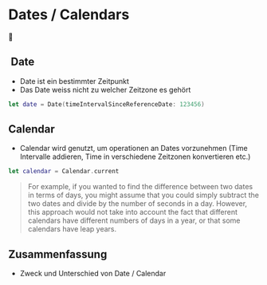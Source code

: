 # Dates / Calendars
📅

##  Date
- Date ist ein bestimmter Zeitpunkt
- Das Date weiss nicht zu welcher Zeitzone es gehört

```swift
let date = Date(timeIntervalSinceReferenceDate: 123456)
```

## Calendar
- Calendar wird genutzt, um operationen an Dates vorzunehmen (Time Intervalle addieren, Time in verschiedene Zeitzonen konvertieren etc.)

```swift
let calendar = Calendar.current
```

> For example, if you wanted to find the difference between two dates in terms of days, you might assume that you could simply subtract the two dates and divide by the number of seconds in a day. However, this approach would not take into account the fact that different calendars have different numbers of days in a year, or that some calendars have leap years.


## Zusammenfassung
- Zweck und Unterschied von Date / Calendar